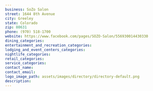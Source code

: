 ```yaml
---
business: SoZo Salon
street: 1644 8th Avenue
city: Greeley
state: Colorado
zip: 80631
phone: (970) 518-1700
website: https://www.facebook.com/pages/SOZO-Salon/556930014430330
dining_categories: 
entertainment_and_recreation_categories: 
lodging_and_event_centers_categories: 
nightlife_categories: 
retail_categories: 
service_categories: 
contact_name: 
contact_email: 
logo_image_path: assets/images/directory/directory-default.png
description: 
---
```


